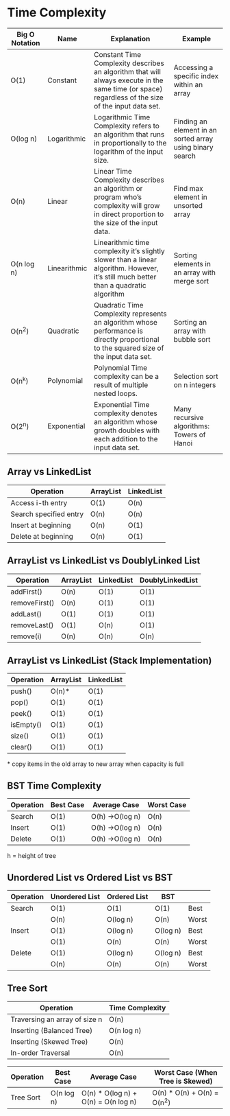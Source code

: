 # Time Complexity

| Big O Notation   | Name         | Explanation                                                  | Example                                                   |
| ---------------- | ------------ | ------------------------------------------------------------ | --------------------------------------------------------- |
| O(1)             | Constant     | Constant Time Complexity describes an algorithm that will always execute in the same time (or space) regardless of the size of the input data set. | Accessing a specific index within an array                |
| O(log n)         | Logarithmic  | Logarithmic Time Complexity refers to an algorithm that runs in proportionally to the logarithm of the input size. | Finding an element in an sorted array using binary search |
| O(n)             | Linear       | Linear Time Complexity describes an algorithm or program who’s complexity will grow in direct proportion to the size of the input data. | Find max element in unsorted array                        |
| O(n log n)       | Linearithmic | Linearithmic time complexity it’s slightly slower than a linear algorithm. However, it’s still much better than a quadratic algorithm | Sorting elements in an array with merge sort              |
| O(n<sup>2</sup>)          | Quadratic    | Quadratic Time Complexity represents an algorithm whose performance is directly proportional to the squared size of the input data set. | Sorting an array with bubble sort                         |
| O(n<sup>k</sup>) | Polynomial   | Polynomial Time complexity can be a result of multiple nested loops. | Selection sort on n integers                              |
| O(2<sup>n</sup>) | Exponential  | Exponential Time complexity denotes an algorithm whose growth doubles with each addition to the input data set. | Many recursive algorithms: Towers of Hanoi                |



## Array vs LinkedList 

| Operation              | ArrayList | LinkedList |
| ---------------------- | --------- | ---------- |
| Access i-th entry      | O(1)      | O(n)       |
| Search specified entry | O(n)      | O(n)       |
| Insert at beginning    | O(n)      | O(1)       |
| Delete at beginning    | O(n)      | O(1)       |



## ArrayList vs LinkedList vs DoublyLinked List

| Operation     | ArrayList | LinkedList | DoublyLinkedList |
| ------------- | --------- | ---------- | ---------------- |
| addFirst()    | O(n)      | O(1)       | O(1)             |
| removeFirst() | O(n)      | O(1)       | O(1)             |
| addLast()     | O(1)      | O(1)       | O(1)             |
| removeLast()  | O(1)      | O(n)       | O(1)             |
| remove(i)     | O(n)      | O(n)       | O(n)             |



## ArrayList vs LinkedList  (Stack Implementation)

| Operation | ArrayList | LinkedList |
| --------- | --------- | ---------- |
| push()    | O(n)*     | O(1)       |
| pop()     | O(1)      | O(1)       |
| peek()    | O(1)      | O(1)       |
| isEmpty() | O(1)      | O(1)       |
| size()    | O(1)      | O(1)       |
| clear()   | O(1)      | O(1)       |

\* copy items in the old array to new array when capacity is full



## BST Time Complexity

| Operation | Best Case | Average Case         | Worst Case |
| --------- | --------- | -------------------- | ---------- |
| Search    | O(1)      | O(h) &#8594;O(log n) | O(n)       |
| Insert    | O(1)      | O(h) &#8594;O(log n) | O(n)       |
| Delete    | O(1)      | O(h) &#8594;O(log n) | O(n)       |

h = height of tree



## Unordered List vs Ordered List vs BST

| Operation | Unordered List | Ordered List | BST      |       |
| --------- | -------------- | ------------ | -------- | ----- |
| Search    | O(1)           | O(1)         | O(1)     | Best  |
|           | O(n)           | O(log n)     | O(n)     | Worst |
| Insert    | O(1)           | O(log n)     | O(log n) | Best  |
|           | O(1)           | O(n)         | O(n)     | Worst |
| Delete    | O(1)           | O(log n)     | O(log n) | Best  |
|           | O(n)           | O(n)         | O(n)     | Worst |



## Tree Sort

| Operation                     | Time Complexity |
| ----------------------------- | --------------- |
| Traversing an array of size n | O(n)            |
| Inserting (Balanced Tree)     | O(n log n)      |
| Inserting (Skewed Tree)       | O(n)            |
| In-order Traversal            | O(n)            |

| Operation  | Best Case | Average Case         | Worst Case (When Tree is Skewed) |
| ---------- | --------- | -------------------- | ---------- |
| Tree Sort  | O(n log n) | O(n) * O(log n) + O(n) = O(n log n) | O(n) * O(n) + O(n) = O(n<sup>2</sup>) |

